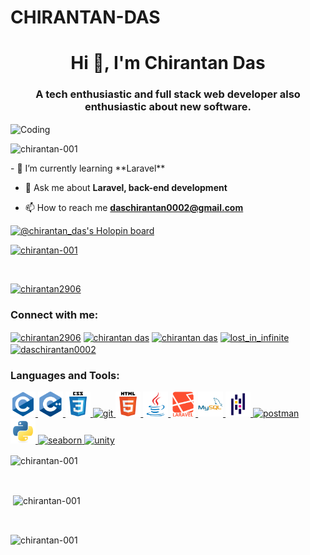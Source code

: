 

# CHIRANTAN-DAS

<h1 align="center">Hi 👋, I'm Chirantan Das</h1>
<h3 align="center">A tech enthusiastic and full stack web developer also enthusiastic about new software.</h3>
<img align="center" alt="Coding"  src="[https://camo.githubusercontent.com/5ddf73ad3a205111cf8c686f687fc216c2946a75005718c8da5b837ad9de78c9/68747470733a2f2f7468756d62732e6766796361742e636f6d2f4576696c4e657874446576696c666973682d736d616c6c2e676966](https://www.careerguide.com/career/wp-content/uploads/2021/06/2-46.gif)">

<p align="left"> <img src="https://komarev.com/ghpvc/?username=chirantan-001&label=Profile%20views&color=0e75b6&style=flat" alt="chirantan-001" /> </p>
- 🌱 I’m currently learning **Laravel**

- 💬 Ask me about **Laravel, back-end development**

- 📫 How to reach me **daschirantan0002@gmail.com**

[![@chirantan_das's Holopin board](https://holopin.me/chirantan_das)](https://holopin.io/@chirantan_das)
<br>
<p align="left"> <a href="https://github.com/ryo-ma/github-profile-trophy"><img src="https://github-profile-trophy.vercel.app/?username=chirantan-001" alt="chirantan-001" /></a> </p>
<br>
<p align="left"> <a href="https://twitter.com/chirantan2906" target="blank"><img src="https://img.shields.io/twitter/follow/chirantan2906?logo=twitter&style=for-the-badge" alt="chirantan2906" /></a> </p>

<h3 align="left">Connect with me:</h3>
<p align="left">
<a href="https://twitter.com/chirantan2906" target="blank"><img align="center" src="https://raw.githubusercontent.com/rahuldkjain/github-profile-readme-generator/master/src/images/icons/Social/twitter.svg" alt="chirantan2906" height="30" width="40" /></a>
<a href="https://linkedin.com/in/chirantan das" target="blank"><img align="center" src="https://raw.githubusercontent.com/rahuldkjain/github-profile-readme-generator/master/src/images/icons/Social/linked-in-alt.svg" alt="chirantan das" height="30" width="40" /></a>
<a href="https://fb.com/chirantan das" target="blank"><img align="center" src="https://raw.githubusercontent.com/rahuldkjain/github-profile-readme-generator/master/src/images/icons/Social/facebook.svg" alt="chirantan das" height="30" width="40" /></a>
<a href="https://instagram.com/lost_in_infinite" target="blank"><img align="center" src="https://raw.githubusercontent.com/rahuldkjain/github-profile-readme-generator/master/src/images/icons/Social/instagram.svg" alt="lost_in_infinite" height="30" width="40" /></a>
<a href="https://www.hackerrank.com/daschirantan0002" target="blank"><img align="center" src="https://raw.githubusercontent.com/rahuldkjain/github-profile-readme-generator/master/src/images/icons/Social/hackerrank.svg" alt="daschirantan0002" height="30" width="40" /></a>
</p>


<h3 align="left">Languages and Tools:</h3>
<p align="left"> <a href="https://www.cprogramming.com/" target="_blank" rel="noreferrer"> <img src="https://raw.githubusercontent.com/devicons/devicon/master/icons/c/c-original.svg" alt="c" width="40" height="40"/> </a> <a href="https://www.w3schools.com/cpp/" target="_blank" rel="noreferrer"> <img src="https://raw.githubusercontent.com/devicons/devicon/master/icons/cplusplus/cplusplus-original.svg" alt="cplusplus" width="40" height="40"/> </a> <a href="https://www.w3schools.com/css/" target="_blank" rel="noreferrer"> <img src="https://raw.githubusercontent.com/devicons/devicon/master/icons/css3/css3-original-wordmark.svg" alt="css3" width="40" height="40"/> </a> <a href="https://git-scm.com/" target="_blank" rel="noreferrer"> <img src="https://www.vectorlogo.zone/logos/git-scm/git-scm-icon.svg" alt="git" width="40" height="40"/> </a> <a href="https://www.w3.org/html/" target="_blank" rel="noreferrer"> <img src="https://raw.githubusercontent.com/devicons/devicon/master/icons/html5/html5-original-wordmark.svg" alt="html5" width="40" height="40"/> </a> <a href="https://www.java.com" target="_blank" rel="noreferrer"> <img src="https://raw.githubusercontent.com/devicons/devicon/master/icons/java/java-original.svg" alt="java" width="40" height="40"/> </a> <a href="https://laravel.com/" target="_blank" rel="noreferrer"> <img src="https://raw.githubusercontent.com/devicons/devicon/master/icons/laravel/laravel-plain-wordmark.svg" alt="laravel" width="40" height="40"/> </a> <a href="https://www.mysql.com/" target="_blank" rel="noreferrer"> <img src="https://raw.githubusercontent.com/devicons/devicon/master/icons/mysql/mysql-original-wordmark.svg" alt="mysql" width="40" height="40"/> </a> <a href="https://pandas.pydata.org/" target="_blank" rel="noreferrer"> <img src="https://raw.githubusercontent.com/devicons/devicon/2ae2a900d2f041da66e950e4d48052658d850630/icons/pandas/pandas-original.svg" alt="pandas" width="40" height="40"/> </a> <a href="https://postman.com" target="_blank" rel="noreferrer"> <img src="https://www.vectorlogo.zone/logos/getpostman/getpostman-icon.svg" alt="postman" width="40" height="40"/> </a> <a href="https://www.python.org" target="_blank" rel="noreferrer"> <img src="https://raw.githubusercontent.com/devicons/devicon/master/icons/python/python-original.svg" alt="python" width="40" height="40"/> </a> <a href="https://seaborn.pydata.org/" target="_blank" rel="noreferrer"> <img src="https://seaborn.pydata.org/_images/logo-mark-lightbg.svg" alt="seaborn" width="40" height="40"/> </a> <a href="https://unity.com/" target="_blank" rel="noreferrer"> <img src="https://www.vectorlogo.zone/logos/unity3d/unity3d-icon.svg" alt="unity" width="40" height="40"/> </a> </p>

<p><img align="center" src="https://github-readme-stats.vercel.app/api/top-langs?username=chirantan-001&show_icons=true&locale=en&layout=compact" alt="chirantan-001" /></p>
<br>
<p>&nbsp;<img align="center" src="https://github-readme-stats.vercel.app/api?username=chirantan-001&show_icons=true&locale=en" alt="chirantan-001" /></p>
<br>
<p><img align="center" src="https://github-readme-streak-stats.herokuapp.com/?user=chirantan-001&" alt="chirantan-001" /></p>

